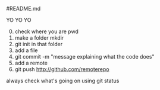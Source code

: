 #README.md

YO YO YO


0. check where you are pwd 
1. make a folder mkdir
2. git init in that folder
3. add a file
4. git commit -m "message explaining what the code does"
5. add a remote
6. git push http://github.com/remoterepo


always check what's going on using git status